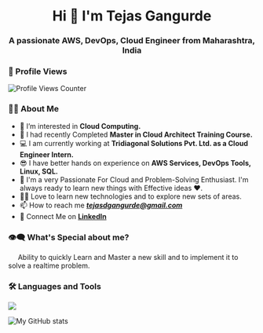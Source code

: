 <h1 align="center">Hi 👋 I'm Tejas Gangurde</h1>
<h3 align="center">A passionate AWS, DevOps, Cloud Engineer from Maharashtra, India</h3>

### 🌟 Profile Views  
<p align="left"> 
  <img src="https://img.shields.io/badge/Profile%20Views-5000-blue" alt="Profile Views Counter" />
</p> 

### 🙋‍♂️ About Me
- 👀 I’m interested in **Cloud Computing.**
- 🌱 I had recently Completed **Master in Cloud Architect Training Course.**
- 💻 I am currently working at **Tridiagonal Solutions Pvt. Ltd. as a Cloud Engineer Intern.**
- 😎 I have better hands on experience on **AWS Services, DevOps Tools, Linux, SQL.**
- 🥋 I'm a very Passionate For Cloud and Problem-Solving Enthusiast. I'm always ready to learn new things with Effective ideas ❤.
- 👨‍💻 Love to learn new technologies and to explore new sets of areas.
- 📫 How to reach me ***[tejasdgangurde@gmail.com](mailto:tejasdgangurde@gmail.com)***
- 🔗 Connect Me on **[LinkedIn](https://linkedin.com/in/tejasdgangurde)**

### 👁‍🗨 What's Special about me?
  &nbsp;&nbsp;&nbsp;&nbsp;&nbsp;Ability to quickly Learn and Master a new skill and to implement it to solve a realtime problem.

### 🛠 Languages and Tools  
<!-- Add icons for different tools -->
<p align="left">
  <img src="https://skillicons.dev/icons?i=aws,docker,kubernetes,jenkins,ansible,terraform,prometheus,grafana,git,github,githubactions,wordpress,php,linux,debian,windows,powershell,mysql,postgres,dynamodb,vscode,pycharm,bash,maven,nginx,ubuntu,npm,py,vim,nodejs,flask,linkedin,gmail" />
</p>

![My GitHub stats](https://github-readme-stats.vercel.app/api?username=tejasdgangurde&hide=contribs,prs)

<!---
tejpatil96k/tejpatil96k is a ✨ special ✨ repository because its `README.md` (this file) appears on your GitHub profile.
You can click the Preview link to take a look at your changes.
--->
